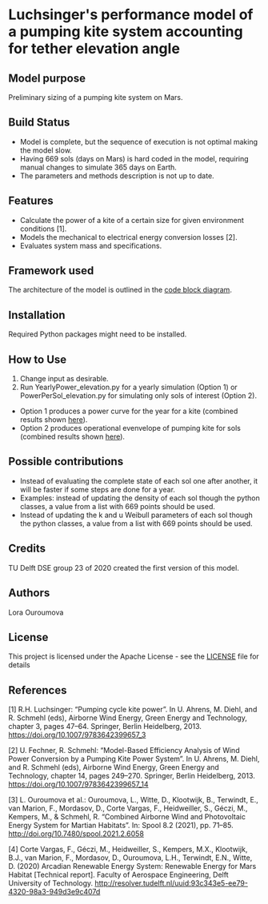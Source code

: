 # Luchsinger's performance model of a pumping kite system accounting for tether elevation angle

## Model purpose
Preliminary sizing of a pumping kite system on Mars.

## Build Status
* Model is complete, but the sequence of execution is not optimal making the model slow.
* Having 669 sols (days on Mars) is hard coded in the model, requiring manual changes to simulate 365 days on Earth.
* The parameters and methods description is not up to date.

## Features
* Calculate the power of a kite of a certain size for given environment conditions [1].
* Models the mechanical to electrical energy conversion losses [2].
* Evaluates system mass and specifications.

## Framework used
The architecture of the model is outlined in the [code block diagram](doc/LuchsingerModel_CodeBlcokDriagram.pdf).


## Installation
Required Python packages might need to be installed.

## How to Use
1. Change input as desirable.
2. Run YearlyPower_elevation.py for a yearly simulation (Option 1) or PowerPerSol_elevation.py for simulating only sols of interest (Option 2).

* Option 1 produces a power curve for the year for a kite (combined results shown [here](doc/Wind_power_for_kites.png)).
* Option 2 produces operational evenvelope of pumping kite for sols (combined results shown [here](doc/Operational_envelope_kite.png)).

## Possible contributions   
* Instead of evaluating the complete state of each sol one after another, it will be faster if some steps are done for a year.
* Examples: instead of updating the density of each sol though the python classes, a value from a list with 669 points should be used.
* Instead of updating the k and u Weibull parameters of each sol though the python classes, a value from a list with 669 points should be used.

## Credits
TU Delft DSE group 23 of 2020 created the first version of this model.

## Authors
Lora Ouroumova

## License

This project is licensed under the Apache License - see the [LICENSE](LICENSE) file for details

## References

[1] R.H. Luchsinger: “Pumping cycle kite power”. In U. Ahrens, M. Diehl, and R. Schmehl (eds), Airborne Wind Energy, Green Energy and Technology, chapter 3, pages 47–64. Springer, Berlin Heidelberg, 2013. https://doi.org/10.1007/9783642399657_3

[2] U. Fechner, R. Schmehl: “Model-Based Efficiency Analysis of Wind Power Conversion by a Pumping Kite Power System”. In U. Ahrens, M. Diehl, and R. Schmehl (eds), Airborne Wind Energy, Green Energy and Technology, chapter 14, pages 249–270. Springer, Berlin Heidelberg, 2013. https://doi.org/10.1007/9783642399657_14

[3] L. Ouroumova et al.:
Ouroumova, L., Witte, D., Klootwijk, B., Terwindt, E., van Marion, F., Mordasov, D., Corte Vargas, F., Heidweiller, S., Géczi, M., Kempers, M., & Schmehl, R.  “Combined Airborne Wind and Photovoltaic Energy System for Martian Habitats”. In: Spool 8.2 (2021), pp. 71–85. http://doi.org/10.7480/spool.2021.2.6058

[4] Corte Vargas, F., Géczi, M., Heidweiller, S., Kempers, M.X., Klootwijk, B.J., van Marion, F., Mordasov, D., Ouroumova, L.H., Terwindt, E.N., Witte, D. (2020) Arcadian Renewable Energy System: Renewable Energy for Mars Habitat [Technical report]. Faculty of Aerospace Engineering, Delft University of Technology. http://resolver.tudelft.nl/uuid:93c343e5-ee79-4320-98a3-949d3e9c407d
